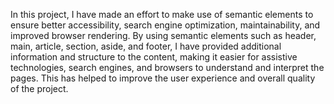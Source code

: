 

In this project, I have made an effort to make use of semantic elements to ensure better accessibility, search engine optimization, maintainability, and improved browser rendering. By using semantic elements such as header, main, article, section, aside, and footer, I have provided additional information and structure to the content, making it easier for assistive technologies, search engines, and browsers to understand and interpret the pages. This has helped to improve the user experience and overall quality of the project.

